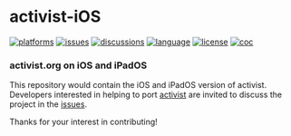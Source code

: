 # activist-iOS

[![platforms](https://img.shields.io/badge/platforms-iOS%20│%20iPadOS-999999.svg)](https://github.com/activist-org/activist-iOS)
[![issues](https://img.shields.io/github/issues/activist-org/activist-iOS)](https://github.com/activist-org/activist-iOS/issues)
[![discussions](https://img.shields.io/github/discussions/activist-org/activist-iOS)](https://github.com/activist-org/activist-iOS/discussions)
[![language](https://img.shields.io/badge/Swift-5-F0513C.svg?logo=swift&logoColor=ffffff)](https://github.com/activist-org/activist-iOS/blob/main/CONTRIBUTING.md)
[![license](https://img.shields.io/github/license/activist-org/activist-iOS.svg)](https://github.com/activist-org/activist-iOS/blob/main/LICENSE.txt)
[![coc](https://img.shields.io/badge/coc-Contributor%20Covenant-ff69b4.svg)](https://github.com/activist-org/activist-iOS/blob/main/.github/CODE_OF_CONDUCT.md)

### activist.org on iOS and iPadOS

This repository would contain the iOS and iPadOS version of activist. Developers interested in helping to port [activist](https://github.com/activist-org/activist) are invited to discuss the project in the [issues](https://github.com/activist-org/activist-iOS/issues).

Thanks for your interest in contributing!
